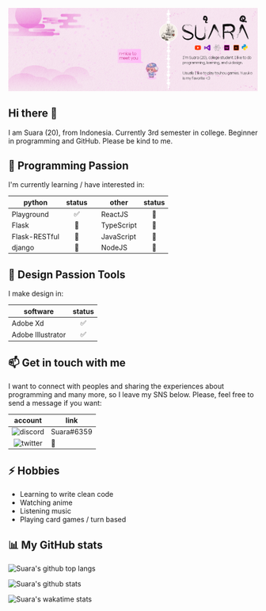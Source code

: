 ![Suara's Banner](images/suara-cover-2.png)

## Hi there 👋

I am Suara (20), from Indonesia. Currently 3rd semester in college. Beginner in programming and GitHub. Please be kind to me.

## 🌱 Programming Passion

I'm currently learning / have interested in:

| python        | status   |   | other      | status |
| ------------- | :------: | - | ---------- | :----: |
| Playground    |✅       |   | ReactJS     | 🔄    |
| Flask         |🔄       |   | TypeScript  | 🔄    |
| Flask-RESTful |🔄       |   | JavaScript  | 🔄    |
| django        |🔄       |   | NodeJS      | 🔄    |

## 🌱 Design Passion Tools

I make design in:

| software          | status   |
| ----------------- | :------: |
| Adobe Xd          | ✅      |
| Adobe Illustrator | ✅      |

## 📫 Get in touch with me

I want to connect with peoples and sharing the experiences about programming and many more, so I leave my SNS below. Please, feel free to send a message if you want:

| account   | link |
| :-------: | ---- |
| <img src="images/discord.ico" alt="discord" width="24"/> | Suara#6359 |
| <img src="images/twitter.ico" alt="twitter" width="24"/> | 🔄 |

## ⚡ Hobbies

- Learning to write clean code
- Watching anime
- Listening music
- Playing card games / turn based

## 📊 My GitHub stats

![Suara's github top langs](https://github-readme-stats.vercel.app/api/top-langs/?username=suarasiy&theme=vue&layout=compact)

![Suara's github stats](https://github-readme-stats.vercel.app/api?username=suarasiy&show_icons=true&theme=vue)

![Suara's wakatime stats](https://github-readme-stats.vercel.app/api/wakatime?username=suarasiy)


<!--
**suarasiy/suarasiy** is a ✨ _special_ ✨ repository because its `README.md` (this file) appears on your GitHub profile.

Here are some ideas to get you started:

- 🔭 I’m currently working on ...
- 🌱 I’m currently learning ...
- 👯 I’m looking to collaborate on ...
- 🤔 I’m looking for help with ...
- 💬 Ask me about ...
- 📫 How to reach me: ...
- 😄 Pronouns: ...
- ⚡ Fun fact: ...
-->
